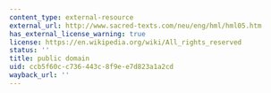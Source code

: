 ```yaml
---
content_type: external-resource
external_url: http://www.sacred-texts.com/neu/eng/hml/hml05.htm
has_external_license_warning: true
license: https://en.wikipedia.org/wiki/All_rights_reserved
status: ''
title: public domain
uid: ccb5f60c-c736-443c-8f9e-e7d823a1a2cd
wayback_url: ''
---
```


